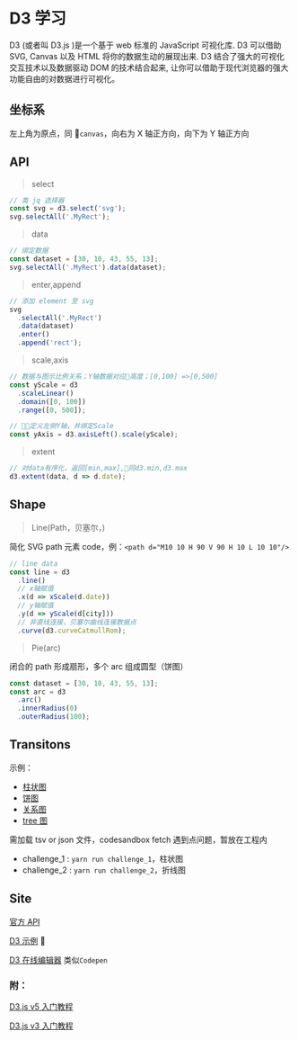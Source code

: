# D3 学习

D3 (或者叫 D3.js )是一个基于 web 标准的 JavaScript 可视化库. D3 可以借助 SVG, Canvas 以及 HTML 将你的数据生动的展现出来. D3 结合了强大的可视化交互技术以及数据驱动 DOM 的技术结合起来, 让你可以借助于现代浏览器的强大功能自由的对数据进行可视化。

## 坐标系

左上角为原点，同 `canvas`，向右为 X 轴正方向，向下为 Y 轴正方向

## API

> select

```js
// 类 jq 选择器
const svg = d3.select('svg');
svg.selectAll('.MyRect');
```

> data

```js
// 绑定数据
const dataset = [30, 10, 43, 55, 13];
svg.selectAll('.MyRect').data(dataset);
```

> enter,append

```js
// 添加 element 至 svg
svg
  .selectAll('.MyRect')
  .data(dataset)
  .enter()
  .append('rect');
```

> scale,axis

```js
// 数据与图示比例关系；Y轴数据对应高度；[0,100] =>[0,500]
const yScale = d3
  .scaleLinear()
  .domain([0, 100])
  .range([0, 500]);

// 定义左侧Y轴，并绑定Scale
const yAxis = d3.axisLeft().scale(yScale);
```

> extent

```js
// 对data有序化，返回[min,max],同d3.min,d3.max
d3.extent(data, d => d.date);
```

## Shape

> Line(Path，贝塞尔，)

简化 SVG path 元素 code，例：`<path d="M10 10 H 90 V 90 H 10 L 10 10"/>`

```js
// line data
const line = d3
  .line()
  // x轴赋值
  .x(d => xScale(d.date))
  // y轴赋值
  .y(d => yScale(d[city]))
  // 非直线连接，贝塞尔曲线连接数据点
  .curve(d3.curveCatmullRom);
```

> Pie(arc)

闭合的 path 形成扇形，多个 arc 组成圆型（饼图）

```js
const dataset = [30, 10, 43, 55, 13];
const arc = d3
  .arc()
  .innerRadius(0)
  .outerRadius(100);
```

## Transitons

示例：

- [柱状图](https://codesandbox.io/s/l7w21xokvq)
- [饼图](https://codesandbox.io/s/xokn5pn4j4)
- [关系图](https://codesandbox.io/s/zr37vwyvo3)
- [tree 图](https://codesandbox.io/s/6y77wp46vn)

需加载 tsv or json 文件，codesandbox fetch 遇到点问题，暂放在工程内

- challenge_1 : `yarn run challenge_1`，柱状图
- challenge_2 : `yarn run challenge_2`，折线图

## Site

[官方 API](https://github.com/d3/d3/blob/master/API.md)

[D3 示例](https://bl.ocks.org/) 

[D3 在线编辑器](http://blockbuilder.org/) 类似`Codepen`

### 附：

[D3.js v5 入门教程](https://blog.csdn.net/qq_34414916/article/details/80026029)

[D3.js v3 入门教程](http://wiki.jikexueyuan.com/project/d3wiki/introduction.html)
